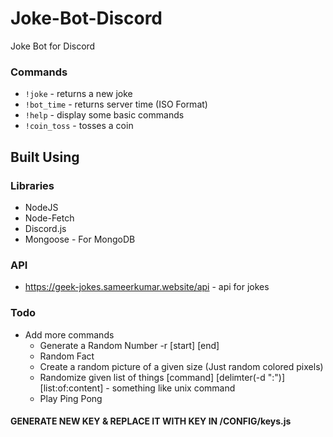 # Joke-Bot-Discord
Joke Bot for Discord

### Commands
- `!joke` - returns a new joke
- `!bot_time` - returns server time (ISO Format)
- `!help` - display some basic commands
- `!coin_toss` - tosses a coin

## Built Using
### Libraries
- NodeJS
- Node-Fetch
- Discord.js
- Mongoose - For MongoDB
### API
- https://geek-jokes.sameerkumar.website/api - api for jokes

### Todo
- Add more commands
  - Generate a Random Number -r [start] [end]
  - Random Fact
  - Create a random picture of a given size (Just random colored pixels)
  - Randomize given list of things [command] [delimter(-d ":")] [list:of:content] - something like unix command
  - Play Ping Pong


[comment]: <> (Add Instruction on how to generate a new key for bot)
#### GENERATE NEW KEY & REPLACE IT WITH KEY IN /CONFIG/keys.js
